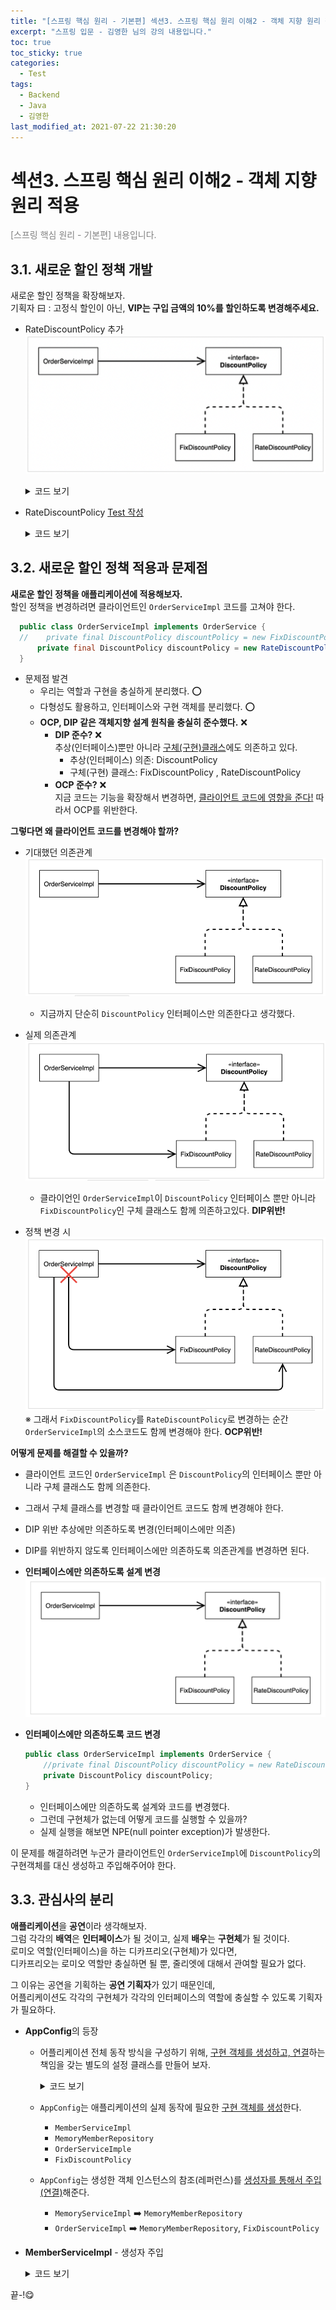 ```yaml
---
title: "[스프링 핵심 원리 - 기본편] 섹션3. 스프링 핵심 원리 이해2 - 객체 지향 원리 적용"
excerpt: "스프링 입문 - 김영한 님의 강의 내용입니다."
toc: true
toc_sticky: true
categories:
  - Test
tags:
  - Backend
  - Java
  - 김영한
last_modified_at: 2021-07-22 21:30:20
---
```


# 섹션3. 스프링 핵심 원리 이해2 - 객체 지향 원리 적용
  
<span style="color:grey">[스프링 핵심 원리 - 기본편] 내용입니다.</span>  
  
## 3.1. 새로운 할인 정책 개발
  
새로운 할인 정책을 확장해보자.  
기획자 曰 : 고정식 할인이 아닌, **VIP는 구입 금액의 10%를 할인하도록 변경해주세요.**  
  
- RateDiscountPolicy 추가  
  ![이미지](/assets/images/Spring/스프링_핵심_원리/섹션3/1.png)  
  <details>
  <summary>코드 보기</summary>
  <div markdown = "1">
    ```java  
    package hello.core.discount;

    import hello.core.member.Grade;
    import hello.core.member.Member;

    public class RateDiscountPolicy implements DiscountPolicy {

        private int discountPercent = 10;

        @Override
        public int discount(Member member, int price) {
            if(member.getGrade() == Grade.VIP){
                return price * discountPercent / 100;
            }else{
                return 0;
            }
        }
    }
    ```
  </div>
  </details>
  
- RateDiscountPolicy <u>Test 작성</u>
  <details>
  <summary>코드 보기</summary>
  <div markdown = "1">
    ```java  
    package hello.core.discount;

    import hello.core.member.Grade;
    import hello.core.member.Member;
    import org.assertj.core.api.Assertions;
    import org.junit.jupiter.api.DisplayName;
    import org.junit.jupiter.api.Test;

    class RateDiscountPolicyTest {
        RateDiscountPolicy discountPolicy = new RateDiscountPolicy();

        @Test
        @DisplayName("VIP는 10% 할인이 적용되어야 한다.")
        void vip_o(){
            //given
            Member member = new Member(1L, "memberVIP", Grade.VIP);
            //when
            int discount = discountPolicy.discount(member, 10000);
            //then
            Assertions.assertThat(discount).isEqualTo(1000);
        }

        @Test
        @DisplayName("VIP가 아니면 10% 할인이 적용되지 않아야 한다.")
        void vip_x(){
            //given
            Member member = new Member(2L, "memberBASIC", Grade.BASIC);
            //when
            int discount = discountPolicy.discount(member, 10000);
            //then
            Assertions.assertThat(discount).isEqualTo(0); // 0원이 적용됨!
        }
    }
    ```
  </div>
  </details>
  
## 3.2. 새로운 할인 정책 적용과 문제점
  
**새로운 할인 정책을 애플리케이션에 적용해보자.**  
할인 정책을 변경하려면 클라이언트인 `OrderServiceImpl` 코드를 고쳐야 한다.  
```java
  public class OrderServiceImpl implements OrderService {
  //    private final DiscountPolicy discountPolicy = new FixDiscountPolicy();
      private final DiscountPolicy discountPolicy = new RateDiscountPolicy();
  }
```
- 문제점 발견
  - 우리는 역할과 구현을 충실하게 분리했다. ⭕️  
  - 다형성도 활용하고, 인터페이스와 구현 객체를 분리했다. ⭕️  
  - **OCP, DIP 같은 객체지향 설계 원칙을 충실히 준수했다.** ❌  
    - **DIP 준수?** ❌  
      추상(인터페이스)뿐만 아니라 <u>구체(구현)클래스</u>에도 의존하고 있다.  
        - 추상(인터페이스) 의존: DiscountPolicy  
        - 구체(구현) 클래스: FixDiscountPolicy , RateDiscountPolicy  
    - **OCP 준수?** ❌  
      지금 코드는 기능을 확장해서 변경하면, <u>클라이언트 코드에 영향을 준다!</u> 따라서 OCP를 위반한다.  
  
**그렇다면 왜 클라이언트 코드를 변경해야 할까?**
  
- 기대했던 의존관계
  ![이미지](/assets/images/Spring/스프링_핵심_원리/섹션3/2.png)  
  - 지금까지 단순히 `DiscountPolicy` 인터페이스만 의존한다고 생각했다.  
  
- 실제 의존관계
  ![이미지](/assets/images/Spring/스프링_핵심_원리/섹션3/3.png)  
  - 클라이언인 `OrderServiceImpl`이 `DiscountPolicy` 인터페이스 뿐만 아니라  
    `FixDiscountPolicy`인 구체 클래스도 함께 의존하고있다. **DIP위반!**  
  
- 정책 변경 시 
  ![이미지](/assets/images/Spring/스프링_핵심_원리/섹션3/4.png)  
  ※ 그래서 `FixDiscountPolicy`를 `RateDiscountPolicy`로 변경하는 순간  
    `OrderServiceImpl`의 소스코드도 함께 변경해야 한다. **OCP위반!**
  
**어떻게 문제를 해결할 수 있을까?**
- 클라이언트 코드인 `OrderServiceImpl` 은 `DiscountPolicy`의 인터페이스 뿐만 아니라 구체 클래스도 함께 의존한다.  
- 그래서 구체 클래스를 변경할 때 클라이언트 코드도 함께 변경해야 한다.
- DIP 위반 추상에만 의존하도록 변경(인터페이스에만 의존)
- DIP를 위반하지 않도록 인터페이스에만 의존하도록 의존관계를 변경하면 된다.
  
- **인터페이스에만 의존하도록 설계 변경**  
![이미지](/assets/images/Spring/스프링_핵심_원리/섹션3/5.png)  
  
- **인터페이스에만 의존하도록 코드 변경**
  ```java
  public class OrderServiceImpl implements OrderService {
      //private final DiscountPolicy discountPolicy = new RateDiscountPolicy();
      private DiscountPolicy discountPolicy;
  }
  ```
  - 인터페이스에만 의존하도록 설계와 코드를 변경했다.
  - 그런데 구현체가 없는데 어떻게 코드를 실행할 수 있을까?
  - 실제 실행을 해보면 NPE(null pointer exception)가 발생한다.
  
이 문제를 해결하려면 누군가 클라이언트인 `OrderServiceImpl`에 `DiscountPolicy`의 구현객체를 대신 생성하고 주입해주어야 한다.  
  
## 3.3. 관심사의 분리
  
**애플리케이션**을 **공연**이라 생각해보자.  
그럼 각각의 **배역**은 **인터페이스**가 될 것이고, 실제 **배우**는 **구현체**가 될 것이다.  
로미오 역할(인터페이스)을 하는 디카프리오(구현체)가 있다면,  
디카프리오는 로미오 역할만 충실하면 될 뿐, 줄리엣에 대해서 관여할 필요가 없다.  
  
그 이유는 공연을 기획하는 **공연 기획자**가 있기 때문인데,  
어플리케이션도 각각의 구현체가 각각의 인터페이스의 역할에 충실할 수 있도록 기획자가 필요하다.  
  
- **AppConfig**의 등장
  - 어플리케이션 전체 동작 방식을 구성하기 위해, <u>구현 객체를 생성하고, 연결</u>하는 책임을 갖는 별도의 설정 클래스를 만들어 보자.  
    <details>
    <summary>코드 보기</summary>
    <div markdown = "1">
      ```java  
      package hello.core;

      import hello.core.discount.FixDiscountPolicy;
      import hello.core.member.MemberService;
      import hello.core.member.MemberServiceImpl;
      import hello.core.member.MemoryMemberRepository;
      import hello.core.order.OrderService;
      import hello.core.order.OrderServiceImpl;

      public class AppConfig {
          public MemberService memberService(){
              return new MemberServiceImpl(new MemoryMemberRepository());
          }

          public OrderService orderService(){
              return new OrderServiceImpl(
                  new MemoryMemberRepository(),
                  new FixDiscountPolicy());
          }
      }
      ```
    </div>
    </details>  
  
  - `AppConfig`는 애플리케이션의 실제 동작에 필요한 <u>구현 객체를 생성</u>한다.  
    - `MemberServiceImpl`
    - `MemoryMemberRepository`
    - `OrderServiceImple`
    - `FixDiscountPolicy`
  - `AppConfig`는 생성한 객체 인스턴스의 참조(레퍼런스)를 <u>생성자를 통해서 주입(연결)</u>해준다.  
    - `MemoryServiceImpl` ➡️ `MemoryMemberRepository`
    - `OrderServiceImpl` ➡️ `MemoryMemberRepository`, `FixDiscountPolicy`  
  
- **MemberServiceImpl** - 생성자 주입
  
  <details>
  <summary>코드 보기</summary>
  <div markdown = "1">
    ```java  
    package hello.core.member;

    public class MemberServiceImpl implements MemberService{

        private final MemberRepository memberRepository;

        public MemberServiceImpl(MemberRepository memberRepository){
            this.memberRepository = memberRepository;
        }

        @Override
        public void join(Member member) {
            memberRepository.save(member);
        }

        @Override
        public Member findMember(Long memberId) {
            return memberRepository.findById(memberId);
        }
    }
    ```
  </div>
  </details>  
  
  - 설계 변경으로 `MemberServiceImpl`은 `MemoryMemberRepository`를 의존하지 않는다!  
  - 단지 `MemoryRepository` 인터페이스만 의존한다.  
  - `MemberServiceImpl`입장에서 생성자를 통해 어떤 구현 객체가 들어올지(주입될지)는 알 수 없다.  
  - `MemberServiceImpl`의 생성자를 통해서 어떤 구현 객체를 주입할지는 오직 외부(`AppConfig`)에서 결정된다.  
  - `MemberServiceImpl`은 이제부터 <u>의존관계에 대한 고민은 외부에 맡기고 실행에만 집중</u>하면 된다.  
  


끝-!😋